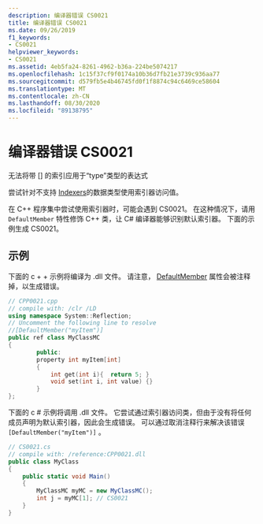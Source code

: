 ```yaml
---
description: 编译器错误 CS0021
title: 编译器错误 CS0021
ms.date: 09/26/2019
f1_keywords:
- CS0021
helpviewer_keywords:
- CS0021
ms.assetid: 4eb5fa24-8261-4962-b36a-224be5074217
ms.openlocfilehash: 1c15f37cf9f0174a10b36d7fb21e3739c936aa77
ms.sourcegitcommit: d579fb5e4b46745fd0f1f8874c94c6469ce58604
ms.translationtype: MT
ms.contentlocale: zh-CN
ms.lasthandoff: 08/30/2020
ms.locfileid: "89138795"
---
```

# <a name="compiler-error-cs0021"></a>编译器错误 CS0021

无法将带 [] 的索引应用于“type”类型的表达式

尝试针对不支持 [Indexers](../programming-guide/indexers/index.md)的数据类型使用索引器访问值。

在 C++ 程序集中尝试使用索引器时，可能会遇到 CS0021。 在这种情况下，请用 `DefaultMember` 特性修饰 C++ 类，让 C# 编译器能够识别默认索引器。 下面的示例生成 CS0021。

## <a name="example"></a>示例

下面的 c + + 示例将编译为 .dll 文件。 请注意， [DefaultMember](xref:System.Reflection.DefaultMemberAttribute) 属性会被注释掉，以生成错误。

```cpp
// CPP0021.cpp
// compile with: /clr /LD
using namespace System::Reflection;
// Uncomment the following line to resolve
//[DefaultMember("myItem")]
public ref class MyClassMC
{
        public:
        property int myItem[int]
        {
            int get(int i){  return 5; }
            void set(int i, int value) {}
        }
};
```

下面的 c # 示例将调用 .dll 文件。 它尝试通过索引器访问类，但由于没有将任何成员声明为默认索引器，因此会生成错误。 可以通过取消注释行来解决该错误 `[DefaultMember("myItem")]` 。

```csharp
// CS0021.cs
// compile with: /reference:CPP0021.dll
public class MyClass
{
    public static void Main()
    {
        MyClassMC myMC = new MyClassMC();
        int j = myMC[1]; // CS0021
    }
}
```
